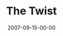 ---
layout: message
category: message
series: "Love Sex"
title: "The Twist"
date: 2007-09-15-00-00
message_id: 1
audio-description: "God loves sex. Seriously. In fact, He wants you to have a great sex life. What does that mean? Over these five weeks we&apos;ll explore and expose the truths and lies about sex that circulate in our culture. There&apos;s healing and freedom waiting for us when we s"
audio: "http://www.crossroads.net/audio/2007/2007_07_Love_Sex/Love_Sex_02_The_Twist_09_16_07_B_Wells.mp3"
audio-title: "The Twist"
audio-duration: "43:01"
---